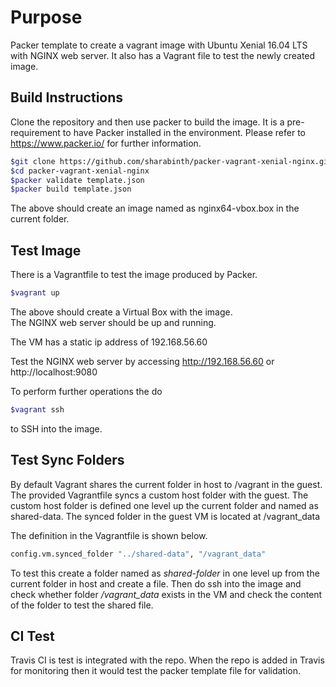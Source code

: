 # Purpose

Packer template to create a vagrant image with Ubuntu Xenial 16.04 LTS with NGINX web server.
It also has a Vagrant file to test the newly created image.

## Build Instructions

Clone the repository and then use packer to build the image.  It is a pre-requirement to have Packer installed in the environment.  Please refer to https://www.packer.io/ for further information.

``` bash
$git clone https://github.com/sharabinth/packer-vagrant-xenial-nginx.git
$cd packer-vagrant-xenial-nginx
$packer validate template.json
$packer build template.json
```

The above should create an image named as nginx64-vbox.box in the current folder.

## Test Image

There is a Vagrantfile to test the image produced by Packer.

``` bash
$vagrant up
```
The above should create a Virtual Box with the image.  
The NGINX web server should be up and running.

The VM has a static ip address of 192.168.56.60

Test the NGINX web server by accessing http://192.168.56.60  or http://localhost:9080

To perform further operations the do  

``` bash
$vagrant ssh
```
to SSH into the image.

## Test Sync Folders

By default Vagrant shares the current folder in host to /vagrant in the guest.
The provided Vagrantfile syncs a custom host folder with the guest.
The custom host folder is defined one level up the current folder and named as shared-data.  The synced folder in the guest VM is located at /vagrant_data

The definition in the Vagrantfile is shown below.

``` bash
config.vm.synced_folder "../shared-data", "/vagrant_data"
```

To test this create a folder named as *shared-folder* in one level up from the current folder in host and create a file.  Then do ssh into the image and check whether folder */vagrant_data* exists in the VM and check the content of the folder to test the shared file. 

## CI Test

Travis CI is test is integrated with the repo.  When the repo is added in Travis for monitoring then it would test the packer template file for validation.

